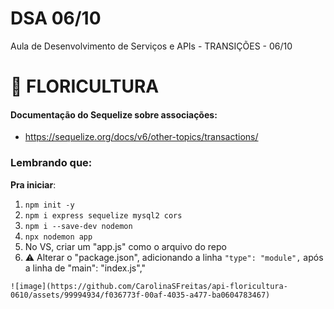 # DSA 06/10
Aula de Desenvolvimento de Serviços e APIs - TRANSIÇÕES - 06/10 

# 🌹 FLORICULTURA

#### Documentação do Sequelize sobre associações: 
+ https://sequelize.org/docs/v6/other-topics/transactions/

### Lembrando que:

**Pra iniciar**:
1. `` npm init -y ``
2. `` npm i express sequelize mysql2 cors ``
3. `` npm i --save-dev nodemon ``
4. `` npx nodemon app ``
5. No VS, criar um "app.js" como o arquivo do repo
6. ⚠️ Alterar o "package.json", adicionando a linha `` "type": "module", `` após a linha de "main": "index.js","

````
![image](https://github.com/CarolinaSFreitas/api-floricultura-0610/assets/99994934/f036773f-00af-4035-a477-ba0604783467)
````
